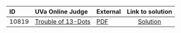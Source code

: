 | ID | UVa Online Judge | External | Link to solution |
|:---|:---|:---|:---:|
| 10819 | [Trouble of 13-Dots](https://onlinejudge.org/index.php?option=com_onlinejudge&Itemid=8&category=652&page=show_problem&problem=1760) | [PDF](https://onlinejudge.org/external/108/10819.pdf) | [Solution](https://github.com/versenyi98/uva-solutions/tree/main/solutions/10819%20-%20Trouble%20of%2013-Dots)|
